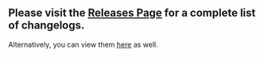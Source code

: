 ## Please visit the [Releases Page](https://github.com/glyph-cat/react-relink/releases) for a complete list of changelogs.
Alternatively, you can view them [here](https://github.com/glyph-cat/react-relink/tree/main/docs/changelog) as well.
